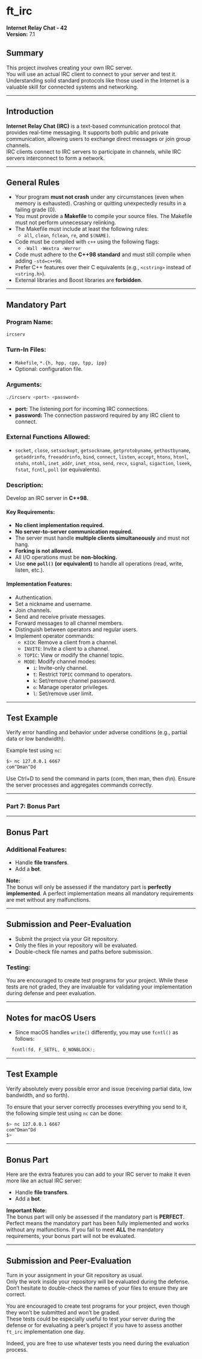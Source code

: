 # ft_irc
**Internet Relay Chat - 42**  
**Version:** 7.1  

## Summary
This project involves creating your own IRC server.  
You will use an actual IRC client to connect to your server and test it.  
Understanding solid standard protocols like those used in the Internet is a valuable skill for connected systems and networking.

---

## Introduction
**Internet Relay Chat (IRC)** is a text-based communication protocol that provides real-time messaging. It supports both public and private communication, allowing users to exchange direct messages or join group channels.  
IRC clients connect to IRC servers to participate in channels, while IRC servers interconnect to form a network.

---

## General Rules
- Your program **must not crash** under any circumstances (even when memory is exhausted). Crashing or quitting unexpectedly results in a failing grade (0).
- You must provide a **Makefile** to compile your source files. The Makefile must not perform unnecessary relinking.
- The Makefile must include at least the following rules:
  - `all`, `clean`, `fclean`, `re`, and `$(NAME)`.
- Code must be compiled with `c++` using the following flags:
  - `-Wall -Wextra -Werror`
- Code must adhere to the **C++98 standard** and must still compile when adding `-std=c++98`.
- Prefer C++ features over their C equivalents (e.g., `<cstring>` instead of `<string.h>`).
- External libraries and Boost libraries are **forbidden**.

---

## Mandatory Part
### **Program Name:**  
`ircserv`

### **Turn-In Files:**  
- `Makefile`, `*.{h, hpp, cpp, tpp, ipp}`
- Optional: configuration file.

### **Arguments:**  
```bash
./ircserv <port> <password>
```
- **port:** The listening port for incoming IRC connections.  
- **password:** The connection password required by any IRC client to connect.

### **External Functions Allowed:**
- `socket`, `close`, `setsockopt`, `getsockname`, `getprotobyname`, `gethostbyname`, 
`getaddrinfo`, `freeaddrinfo`, `bind`, `connect`, `listen`, `accept`, 
`htons`, `htonl`, `ntohs`, `ntohl`, `inet_addr`, `inet_ntoa`, 
`send`, `recv`, `signal`, `sigaction`, `lseek`, `fstat`, `fcntl`, `poll` (or equivalents).

### **Description:**  
Develop an IRC server in **C++98**.

#### Key Requirements:
- **No client implementation required.**
- **No server-to-server communication required.**
- The server must handle **multiple clients simultaneously** and must not hang.
- **Forking is not allowed.**
- All I/O operations must be **non-blocking.**
- Use **one `poll()` (or equivalent)** to handle all operations (read, write, listen, etc.).

#### Implementation Features:
- Authentication.
- Set a nickname and username.
- Join channels.
- Send and receive private messages.
- Forward messages to all channel members.
- Distinguish between operators and regular users.
- Implement operator commands:
  - `KICK`: Remove a client from a channel.
  - `INVITE`: Invite a client to a channel.
  - `TOPIC`: View or modify the channel topic.
  - `MODE`: Modify channel modes:
    - `i`: Invite-only channel.
    - `t`: Restrict `TOPIC` command to operators.
    - `k`: Set/remove channel password.
    - `o`: Manage operator privileges.
    - `l`: Set/remove user limit.

---

## Test Example
Verify error handling and behavior under adverse conditions (e.g., partial data or low bandwidth).

Example test using `nc`:
```bash
$> nc 127.0.0.1 6667
com^Dman^Dd
```

Use Ctrl+D to send the command in parts (com, then man, then d\n).
Ensure the server processes and aggregates commands correctly.

---

### **Part 7: Bonus Part**

---

## Bonus Part
### Additional Features:
- Handle **file transfers**.
- Add a **bot**.

**Note:**  
The bonus will only be assessed if the mandatory part is **perfectly implemented**.
A perfect implementation means all mandatory requirements are met without any malfunctions.

---

## Submission and Peer-Evaluation
- Submit the project via your Git repository.  
- Only the files in your repository will be evaluated.  
- Double-check file names and paths before submission.

### Testing:
You are encouraged to create test programs for your project.
While these tests are not graded, they are invaluable for validating your implementation during defense and peer evaluation.

---

## Notes for macOS Users
- Since macOS handles `write()` differently, you may use `fcntl()` as follows:
```cpp
  fcntl(fd, F_SETFL, O_NONBLOCK);
```
---

## Test Example
Verify absolutely every possible error and issue
(receiving partial data, low bandwidth, and so forth).

To ensure that your server correctly processes everything you send to it,
the following simple test using `nc` can be done:
```bash
$> nc 127.0.0.1 6667
com^Dman^Dd
$>
```

---

## Bonus Part
Here are the extra features you can add to your IRC server to make it even more like an actual IRC server:

- Handle **file transfers**.
- Add a **bot**.

**Important Note:**  
The bonus part will only be assessed if the mandatory part is **PERFECT**.
Perfect means the mandatory part has been fully implemented and works without any malfunctions.
If you fail to meet **ALL** the mandatory requirements, your bonus part will not be evaluated.

---

## Submission and Peer-Evaluation
Turn in your assignment in your Git repository as usual.  
Only the work inside your repository will be evaluated during the defense.  
Don’t hesitate to double-check the names of your files to ensure they are correct.

You are encouraged to create test programs for your project,
even though they won’t be submitted and won’t be graded.  
These tests could be especially useful to test your server during the defense
or for evaluating a peer’s project if you have to assess another `ft_irc` implementation one day.

Indeed, you are free to use whatever tests you need during the evaluation process.
